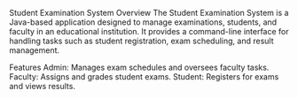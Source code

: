 Student Examination System
Overview
The Student Examination System is a Java-based application designed to manage examinations, students, and faculty in an educational institution. It provides a command-line interface for handling tasks such as student registration, exam scheduling, and result management.

Features
Admin: Manages exam schedules and oversees faculty tasks.
Faculty: Assigns and grades student exams.
Student: Registers for exams and views results.
